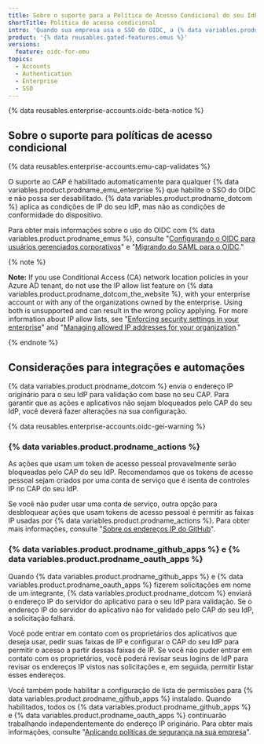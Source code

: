 ```yaml
---
title: Sobre o suporte para a Política de Acesso Condicional do seu IdP
shortTitle: Política de acesso condicional
intro: 'Quando sua empresa usa o SSO do OIDC, a {% data variables.product.prodname_dotcom %} validará o acesso à sua empresa e aos seus recursos usando a Política de Acesso Condicional do seu dispositivo (CAP).'
product: '{% data reusables.gated-features.emus %}'
versions:
  feature: oidc-for-emu
topics:
  - Accounts
  - Authentication
  - Enterprise
  - SSO
---
```


{% data reusables.enterprise-accounts.oidc-beta-notice %}

## Sobre o suporte para políticas de acesso condicional

{% data reusables.enterprise-accounts.emu-cap-validates %}

O suporte ao CAP é habilitado automaticamente para qualquer {% data variables.product.prodname_emu_enterprise %} que habilite o SSO do OIDC e não possa ser desabilitado. {% data variables.product.prodname_dotcom %} aplica as condições de IP do seu IdP, mas não as condições de conformidade do dispositivo.

Para obter mais informações sobre o uso do OIDC com {% data variables.product.prodname_emus %}, consulte "[Configurando o OIDC para usuários gerenciados corporativos](/admin/identity-and-access-management/using-enterprise-managed-users-for-iam/configuring-oidc-for-enterprise-managed-users)" e "[Migrando do SAML para o OIDC](/admin/identity-and-access-management/using-enterprise-managed-users-for-iam/migrating-from-saml-to-oidc)."

{% note %}

**Note:** If you use Conditional Access (CA) network location policies in your Azure AD tenant, do not use the IP allow list feature on {% data variables.product.prodname_dotcom_the_website %}, with your enterprise account or with any of the organizations owned by the enterprise. Using both is unsupported and can result in the wrong policy applying. For more information about IP allow lists, see "[Enforcing security settings in your enterprise](/admin/policies/enforcing-policies-for-your-enterprise/enforcing-policies-for-security-settings-in-your-enterprise#managing-allowed-ip-addresses-for-organizations-in-your-enterprise)" and "[Managing allowed IP addresses for your organization](/organizations/keeping-your-organization-secure/managing-security-settings-for-your-organization/managing-allowed-ip-addresses-for-your-organization)."

{% endnote %}

## Considerações para integrações e automações

{% data variables.product.prodname_dotcom %} envia o endereço IP originário para o seu IdP para validação com base no seu CAP. Para garantir que as ações e aplicativos não sejam bloqueados pelo CAP do seu IdP, você deverá fazer alterações na sua configuração.

{% data reusables.enterprise-accounts.oidc-gei-warning %}

### {% data variables.product.prodname_actions %}

As ações que usam um token de acesso pessoal provavelmente serão bloqueadas pelo CAP do seu IdP. Recomendamos que os tokens de acesso pessoal sejam criados por uma conta de serviço que é isenta de controles IP no CAP do seu IdP.

Se você não puder usar uma conta de serviço, outra opção para desbloquear ações que usam tokens de acesso pessoal é permitir as faixas IP usadas por {% data variables.product.prodname_actions %}. Para obter mais informações, consulte "[Sobre os endereços IP do GitHub](/authentication/keeping-your-account-and-data-secure/about-githubs-ip-addresses)".

### {% data variables.product.prodname_github_apps %} e {% data variables.product.prodname_oauth_apps %}

Quando {% data variables.product.prodname_github_apps %} e {% data variables.product.prodname_oauth_apps %} fizerem solicitações em nome de um integrante, {% data variables.product.prodname_dotcom %} enviará o endereço IP do servidor do aplicativo para o seu IdP para validação. Se o endereço IP do servidor do aplicativo não for validado pelo CAP do seu IdP, a solicitação falhará.

Você pode entrar em contato com os proprietários dos aplicativos que deseja usar, pedir suas faixas de IP e configurar o CAP do seu IdP para permitir o acesso a partir dessas faixas de IP. Se você não puder entrar em contato com os proprietários, você poderá revisar seus logins de IdP para revisar os endereços IP vistos nas solicitações e, em seguida, permitir listar esses endereços.

Você também pode habilitar a configuração de lista de permissões para {% data variables.product.prodname_github_apps %} instalado. Quando habilitados, todos os {% data variables.product.prodname_github_apps %} e {% data variables.product.prodname_oauth_apps %} continuarão trabalhando independentemente do endereço IP originário. Para obter mais informações, consulte "[Aplicando políticas de segurança na sua empresa](/admin/policies/enforcing-policies-for-your-enterprise/enforcing-policies-for-security-settings-in-your-enterprise#allowing-access-by-github-apps)".
